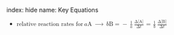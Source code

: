 index: hide
name: Key Equations

  * <math xmlns:q="http://cnx.rice.edu/qml/1.0" xmlns:m="http://www.w3.org/1998/Math/MathML" xmlns:bib="http://bibtexml.sf.net/" xmlns:md="http://cnx.rice.edu/mdml" xmlns="http://cnx.rice.edu/cnxml"><mrow><mtext>relative reaction rates for</mtext><mspace width="0.2em"/><mi>a</mi><mtext>A</mtext><mspace width="0.2em"/><mo stretchy="false">⟶</mo><mspace width="0.2em"/><mi>b</mi><mtext>B</mtext><mo>=</mo><mo>−</mo><mspace width="0.2em"/><mfrac><mn>1</mn><mi>a</mi></mfrac><mspace width="0.2em"/><mfrac><mrow><mtext>Δ</mtext><mrow><mo stretchy="false">[</mo><mtext>A</mtext><mo stretchy="false">]</mo></mrow></mrow><mrow><mtext>Δ</mtext><mi>t</mi></mrow></mfrac><mspace width="0.1em"/><mo>=</mo><mspace width="0.1em"/><mfrac><mn>1</mn><mi>b</mi></mfrac><mspace width="0.2em"/><mfrac><mrow><mtext>Δ</mtext><mrow><mo stretchy="false">[</mo><mtext>B</mtext><mo stretchy="false">]</mo></mrow></mrow><mrow><mtext>Δ</mtext><mi>t</mi></mrow></mfrac></mrow></math> 
